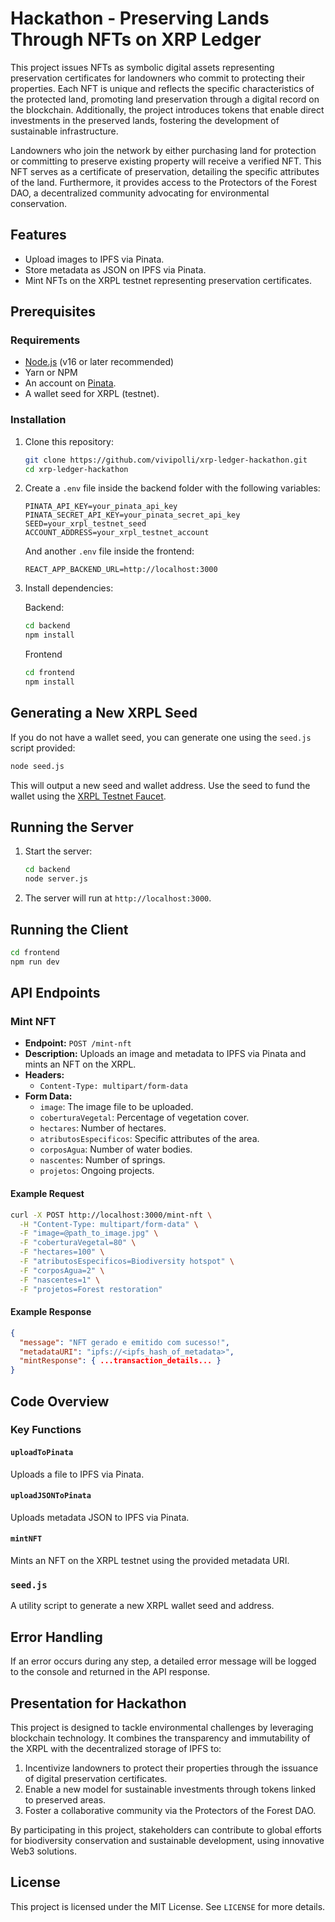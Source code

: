# Hackathon - Preserving Lands Through NFTs on XRP Ledger

This project issues NFTs as symbolic digital assets representing preservation certificates for landowners who commit to protecting their properties. Each NFT is unique and reflects the specific characteristics of the protected land, promoting land preservation through a digital record on the blockchain. Additionally, the project introduces tokens that enable direct investments in the preserved lands, fostering the development of sustainable infrastructure.

Landowners who join the network by either purchasing land for protection or committing to preserve existing property will receive a verified NFT. This NFT serves as a certificate of preservation, detailing the specific attributes of the land. Furthermore, it provides access to the Protectors of the Forest DAO, a decentralized community advocating for environmental conservation.

## Features

- Upload images to IPFS via Pinata.
- Store metadata as JSON on IPFS via Pinata.
- Mint NFTs on the XRPL testnet representing preservation certificates.

## Prerequisites

### Requirements

- [Node.js](https://nodejs.org/) (v16 or later recommended)
- Yarn or NPM
- An account on [Pinata](https://www.pinata.cloud/).
- A wallet seed for XRPL (testnet).

### Installation

1. Clone this repository:

   ```bash
   git clone https://github.com/vivipolli/xrp-ledger-hackathon.git
   cd xrp-ledger-hackathon
   ```

2. Create a `.env` file inside the backend folder with the following variables:

   ```env
   PINATA_API_KEY=your_pinata_api_key
   PINATA_SECRET_API_KEY=your_pinata_secret_api_key
   SEED=your_xrpl_testnet_seed
   ACCOUNT_ADDRESS=your_xrpl_testnet_account
   ```

   And another `.env` file inside the frontend:

   ```env
   REACT_APP_BACKEND_URL=http://localhost:3000
   ```

3. Install dependencies:

   Backend:

   ```bash
   cd backend
   npm install

   ```

   Frontend

   ```bash
   cd frontend
   npm install

   ```

## Generating a New XRPL Seed

If you do not have a wallet seed, you can generate one using the `seed.js` script provided:

```bash
node seed.js
```

This will output a new seed and wallet address. Use the seed to fund the wallet using the [XRPL Testnet Faucet](https://xrpl.org/xrp-testnet-faucet.html).

## Running the Server

1. Start the server:
   ```bash
   cd backend
   node server.js
   ```
2. The server will run at `http://localhost:3000`.

## Running the Client

```bash
cd frontend
npm run dev
```

## API Endpoints

### Mint NFT

- **Endpoint:** `POST /mint-nft`
- **Description:** Uploads an image and metadata to IPFS via Pinata and mints an NFT on the XRPL.
- **Headers:**
  - `Content-Type: multipart/form-data`
- **Form Data:**
  - `image`: The image file to be uploaded.
  - `coberturaVegetal`: Percentage of vegetation cover.
  - `hectares`: Number of hectares.
  - `atributosEspecificos`: Specific attributes of the area.
  - `corposAgua`: Number of water bodies.
  - `nascentes`: Number of springs.
  - `projetos`: Ongoing projects.

#### Example Request

```bash
curl -X POST http://localhost:3000/mint-nft \
  -H "Content-Type: multipart/form-data" \
  -F "image=@path_to_image.jpg" \
  -F "coberturaVegetal=80" \
  -F "hectares=100" \
  -F "atributosEspecificos=Biodiversity hotspot" \
  -F "corposAgua=2" \
  -F "nascentes=1" \
  -F "projetos=Forest restoration"
```

#### Example Response

```json
{
  "message": "NFT gerado e emitido com sucesso!",
  "metadataURI": "ipfs://<ipfs_hash_of_metadata>",
  "mintResponse": { ...transaction_details... }
}
```

## Code Overview

### Key Functions

#### `uploadToPinata`

Uploads a file to IPFS via Pinata.

#### `uploadJSONToPinata`

Uploads metadata JSON to IPFS via Pinata.

#### `mintNFT`

Mints an NFT on the XRPL testnet using the provided metadata URI.

### `seed.js`

A utility script to generate a new XRPL wallet seed and address.

## Error Handling

If an error occurs during any step, a detailed error message will be logged to the console and returned in the API response.

## Presentation for Hackathon

This project is designed to tackle environmental challenges by leveraging blockchain technology. It combines the transparency and immutability of the XRPL with the decentralized storage of IPFS to:

1. Incentivize landowners to protect their properties through the issuance of digital preservation certificates.
2. Enable a new model for sustainable investments through tokens linked to preserved areas.
3. Foster a collaborative community via the Protectors of the Forest DAO.

By participating in this project, stakeholders can contribute to global efforts for biodiversity conservation and sustainable development, using innovative Web3 solutions.

## License

This project is licensed under the MIT License. See `LICENSE` for more details.
